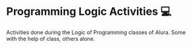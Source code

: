 # Programming Logic Activities :computer:
Activities done during the Logic of Programming classes of Alura. Some with the help of class, others alone.
<br/><br/>
